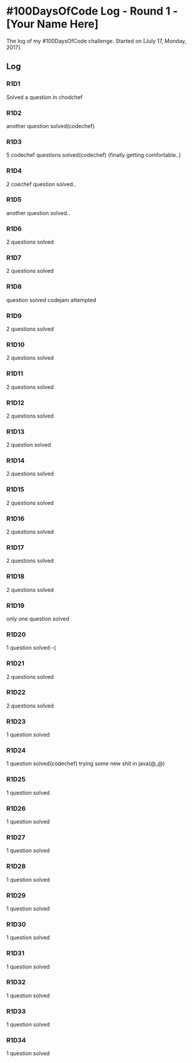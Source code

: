 # #100DaysOfCode Log - Round 1 - [Your Name Here]

The log of my #100DaysOfCode challenge. Started on [July 17, Monday, 2017].

## Log

### R1D1 
Solved a question in chodchef

### R1D2
another question solved(codechef)

### R1D3
5 codechef questions solved(codechef)
(finally getting comfortable..)

### R1D4
2 coechef question solved..

### R1D5
another question solved..

### R1D6
2 questions solved

### R1D7
2 questions solved

### R1D8
question solved
codejam attempted

### R1D9
2 questions solved

### R1D10
2 questions solved

### R1D11
2 questions solved

### R1D12
2 questions solved

### R1D13
2 question solved

### R1D14
2 questions solved

### R1D15
2 questions solved

### R1D16
2 questions solved

### R1D17
2 questions solved

### R1D18
2 questions solved

### R1D19
only one question solved

### R1D20
1 question solved:-{

### R1D21
2 questions solved

### R1D22
2 questions solved

### R1D23
1 question solved

### R1D24
1 question solved(codechef)
trying some new shit in java(@_@)

### R1D25
1 question solved

### R1D26
1 question solved

### R1D27
1 question solved

### R1D28
1 question solved

### R1D29
1 question solved

### R1D30
1 question solved

### R1D31
1 question solved

### R1D32
1 question solved

### R1D33
1 question solved

### R1D34
1 question solved
